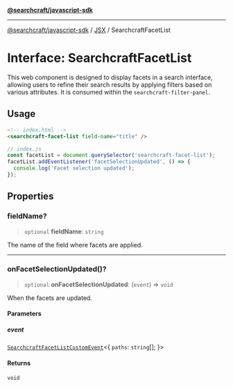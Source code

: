 [**@searchcraft/javascript-sdk**](/reference/sdk/js-vanilla/README.md)

***

[@searchcraft/javascript-sdk](/reference/sdk/js-vanilla/globals.md) / [JSX](/reference/sdk/js-vanilla/namespaces/JSX/README.md) / SearchcraftFacetList

# Interface: SearchcraftFacetList

This web component is designed to display facets in a search interface, allowing users to refine their search results by applying filters based on various attributes.
It is consumed within the `searchcraft-filter-panel`.
## Usage
```html
<!-- index.html -->
<searchcraft-facet-list field-name="title" />
```
```js
// index.js
const facetList = document.querySelector('searchcraft-facet-list');
facetList.addEventListener('facetSelectionUpdated', () => {
  console.log('Facet selection updated');
});
```

## Properties

### fieldName?

> `optional` **fieldName**: `string`

The name of the field where facets are applied.

***

### onFacetSelectionUpdated()?

> `optional` **onFacetSelectionUpdated**: (`event`) => `void`

When the facets are updated.

#### Parameters

##### event

[`SearchcraftFacetListCustomEvent`](/reference/sdk/js-vanilla/interfaces/SearchcraftFacetListCustomEvent.md)\<\{ `paths`: `string`[]; \}\>

#### Returns

`void`
